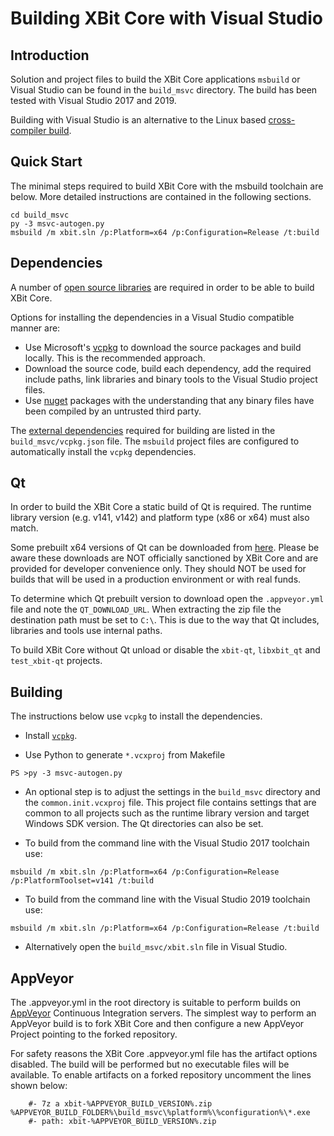 Building XBit Core with Visual Studio
========================================

Introduction
---------------------
Solution and project files to build the XBit Core applications `msbuild` or Visual Studio can be found in the `build_msvc` directory. The build has been tested with Visual Studio 2017 and 2019.

Building with Visual Studio is an alternative to the Linux based [cross-compiler build](https://github.com/xbit/xbit/blob/master/doc/build-windows.md).

Quick Start
---------------------
The minimal steps required to build XBit Core with the msbuild toolchain are below. More detailed instructions are contained in the following sections.

```
cd build_msvc
py -3 msvc-autogen.py
msbuild /m xbit.sln /p:Platform=x64 /p:Configuration=Release /t:build
```

Dependencies
---------------------
A number of [open source libraries](https://github.com/xbit/xbit/blob/master/doc/dependencies.md) are required in order to be able to build XBit Core.

Options for installing the dependencies in a Visual Studio compatible manner are:

- Use Microsoft's [vcpkg](https://docs.microsoft.com/en-us/cpp/vcpkg) to download the source packages and build locally. This is the recommended approach.
- Download the source code, build each dependency, add the required include paths, link libraries and binary tools to the Visual Studio project files.
- Use [nuget](https://www.nuget.org/) packages with the understanding that any binary files have been compiled by an untrusted third party.

The [external dependencies](https://github.com/xbit/xbit/blob/master/doc/dependencies.md) required for building are listed in the `build_msvc/vcpkg.json` file. The `msbuild` project files are configured to automatically install the `vcpkg` dependencies.

Qt
---------------------
In order to build the XBit Core a static build of Qt is required. The runtime library version (e.g. v141, v142) and platform type (x86 or x64) must also match.

Some prebuilt x64 versions of Qt can be downloaded from [here](https://github.com/sipsorcery/qt_win_binary/releases). Please be aware these downloads are NOT officially sanctioned by XBit Core and are provided for developer convenience only. They should NOT be used for builds that will be used in a production environment or with real funds.

To determine which Qt prebuilt version to download open the `.appveyor.yml` file and note the `QT_DOWNLOAD_URL`. When extracting the zip file the destination path must be set to `C:\`. This is due to the way that Qt includes, libraries and tools use internal paths.

To build XBit Core without Qt unload or disable the `xbit-qt`, `libxbit_qt` and `test_xbit-qt` projects.

Building
---------------------
The instructions below use `vcpkg` to install the dependencies.

- Install [`vcpkg`](https://github.com/Microsoft/vcpkg).

- Use Python to generate `*.vcxproj` from Makefile

```
PS >py -3 msvc-autogen.py
```

- An optional step is to adjust the settings in the `build_msvc` directory and the `common.init.vcxproj` file. This project file contains settings that are common to all projects such as the runtime library version and target Windows SDK version. The Qt directories can also be set.

- To build from the command line with the Visual Studio 2017 toolchain use:

```
msbuild /m xbit.sln /p:Platform=x64 /p:Configuration=Release /p:PlatformToolset=v141 /t:build
```

- To build from the command line with the Visual Studio 2019 toolchain use:

```
msbuild /m xbit.sln /p:Platform=x64 /p:Configuration=Release /t:build
```

- Alternatively open the `build_msvc/xbit.sln` file in Visual Studio.

AppVeyor
---------------------
The .appveyor.yml in the root directory is suitable to perform builds on [AppVeyor](https://www.appveyor.com/) Continuous Integration servers. The simplest way to perform an AppVeyor build is to fork XBit Core and then configure a new AppVeyor Project pointing to the forked repository.

For safety reasons the XBit Core .appveyor.yml file has the artifact options disabled. The build will be performed but no executable files will be available. To enable artifacts on a forked repository uncomment the lines shown below:

```
    #- 7z a xbit-%APPVEYOR_BUILD_VERSION%.zip %APPVEYOR_BUILD_FOLDER%\build_msvc\%platform%\%configuration%\*.exe
    #- path: xbit-%APPVEYOR_BUILD_VERSION%.zip
```
